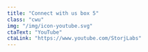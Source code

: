 ```yaml
---
title: "Connect with us box 5"
class: "cwu"
img: "/img/icon-youtube.svg"
ctaText: "YouTube"
ctaLink: "https://www.youtube.com/StorjLabs"
---
```


